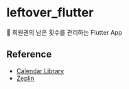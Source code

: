 # leftover_flutter

🎫 회원권의 남은 횟수를 관리하는 Flutter App

## Reference

- [Calendar Library](https://github.com/aleksanderwozniak/table_calendar)
- [Zeplin](https://zpl.io/aNxELje)

